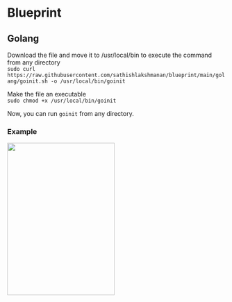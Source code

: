 # Blueprint

## Golang

Download the file and move it to /usr/local/bin to execute the command from any directory<br>
```sudo curl https://raw.githubusercontent.com/sathishlakshmanan/blueprint/main/golang/goinit.sh -o /usr/local/bin/goinit```


Make the file an executable<br>
```sudo chmod +x /usr/local/bin/goinit```

Now, you can run `goinit` from any directory.

### Example
<img src="https://github.com/sathishlakshmanan/blueprint/assets/60668130/1bd9f4e1-74f0-474f-a2ba-9121aff2f943"  width="70%" height="30%">
